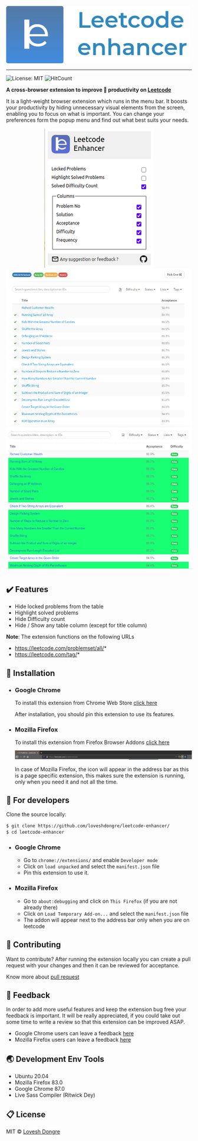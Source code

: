 <img src="./images/logoFull.png" alt="logo full" width="500">
<hr>

![License: MIT](https://img.shields.io/badge/License-MIT-green.svg) 
![HitCount](http://hits.dwyl.com/loveshdongre/leetcode-enhancer.svg)

**A cross-browser extension to improve :rocket: productivity on 
<a href="https://leetcode.com" target="_blank">Leetcode</a>**

It is a light-weight browser extension which runs in the menu bar. It boosts your productivity by hiding unnecessary visual elements from the screen, enabling you to focus on what is important. You can change your preferences form the popup menu and find out what best suits your needs.

<div align="center">
    <img src="./images/ui.png">
    <br>
    <img src="./images/ui4.png">
    <br>
    <img src="./images/ui3.png">
</div>

## :heavy_check_mark: Features
* Hide locked problems from the table
* Highlight solved problems
* Hide Difficulty count
* Hide / Show any table column (except for title column)

**Note**: The extension functions on the following URLs
* https://leetcode.com/problemset/all/*
* https://leetcode.com/tag/*

## :star2: Installation
* ### Google Chrome
    To install this extension from Chrome Web Store <a href="https://chrome.google.com/webstore/detail/leetcode-enhancer/gcmncppaaebldbkgkcbojghpmpjkdlmp" target="_blank">click here</a>
    
    After installation, you should pin this extension to use its features.
* ### Mozilla Firefox
    To install this extension from Firefox Browser Addons <a href="https://addons.mozilla.org/en-US/firefox/addon/leetcode-enhancer/" target="_blank">click here</a>

    <div align = "center">
        <img src="./images/ui3-m.png" alt="mozilla page action extension location">
    </div>
    
    In case of Mozilla Firefox, the icon will appear in the address bar as this is a page specific extension, this makes sure the extension is running, only when you need it and not all the time.

## :crown: For developers
Clone the source locally:

```sh
$ git clone https://github.com/loveshdongre/leetcode-enhancer/
$ cd leetcode-enhancer
```
* ### Google Chrome
    - Go to `chrome://extensions/` and enable `Developer mode`
    - Click on `load unpacked` and select the `manifest.json` file
    - Pin this extension to use it.

* ### Mozilla Firefox
    - Go to `about:debugging` and click on `This Firefox` (if you are not already there)
    - Click on `Load Temporary Add-on...` and select the `manifest.json` file
    - The addon will appear next to the address bar only when you are on leetcode

## :handshake: Contributing
Want to contribute? After running the extension locally you can create a pull request with your changes and then it can be reviewed for acceptance.

Know more about [pull request](https://docs.github.com/en/free-pro-team@latest/github/collaborating-with-issues-and-pull-requests/about-pull-requests)

## :pencil: Feedback
In order to add more useful features and keep the extension bug free your feedback is important. It will be really appreciated, if you could take out some time to write a review so that this extension can be improved ASAP.

* Google Chrome users can leave a feedback [here](https://chrome.google.com/webstore/detail/leetcode-enhancer/gcmncppaaebldbkgkcbojghpmpjkdlmp)
* Mozilla Firefox users can leave a feedback [here](https://addons.mozilla.org/en-US/firefox/addon/leetcode-enhancer/)


## :earth_asia: Development Env Tools
* Ubuntu 20.04
* Mozilla Firefox 83.0
* Google Chrome 87.0
* Live Sass Compiler (Ritwick Dey)

## :clipboard: License
MIT © <a href = "https://loveshdongre.tech" target="_blank">Lovesh Dongre</a>